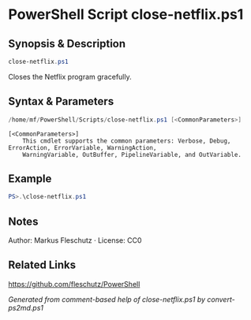 # PowerShell Script close-netflix.ps1

## Synopsis & Description
```powershell
close-netflix.ps1
```

Closes the Netflix program gracefully.

## Syntax & Parameters
```powershell
/home/mf/PowerShell/Scripts/close-netflix.ps1 [<CommonParameters>]
```

```
[<CommonParameters>]
    This cmdlet supports the common parameters: Verbose, Debug, ErrorAction, ErrorVariable, WarningAction, 
    WarningVariable, OutBuffer, PipelineVariable, and OutVariable.
```

## Example
```powershell
PS>.\close-netflix.ps1
```


## Notes
Author: Markus Fleschutz · License: CC0

## Related Links
https://github.com/fleschutz/PowerShell

*Generated from comment-based help of close-netflix.ps1 by convert-ps2md.ps1*
